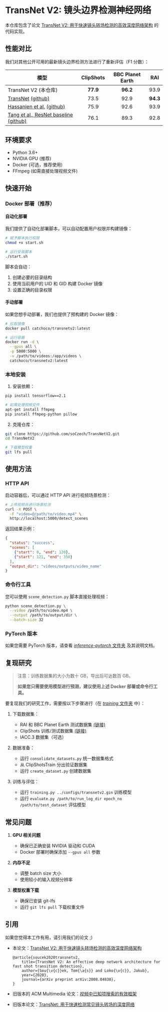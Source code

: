 # TransNet V2: 镜头边界检测神经网络

本仓库包含了论文 [TransNet V2: 用于快速镜头转场检测的高效深度网络架构](https://arxiv.org/abs/2008.04838) 的代码实现。

## 性能对比

我们对其他公开可用的最新镜头边界检测方法进行了重新评估（F1 分数）：

模型 | ClipShots | BBC Planet Earth | RAI
--- | :---: | :---: | :---:
TransNet V2 (本仓库) | **77.9** | **96.2** | 93.9
[TransNet](https://arxiv.org/abs/1906.03363) [(github)](https://github.com/soCzech/TransNet) | 73.5 | 92.9 | **94.3**
[Hassanien et al.](https://arxiv.org/abs/1705.03281) [(github)](https://github.com/melgharib/DSBD) | 75.9 | 92.6 | 93.9
[Tang et al., ResNet baseline](https://arxiv.org/abs/1808.04234) [(github)](https://github.com/Tangshitao/ClipShots_basline) | 76.1 | 89.3 | 92.8

## 环境要求

- Python 3.6+
- NVIDIA GPU (推荐)
- Docker (可选，推荐使用)
- FFmpeg (如需直接处理视频文件)

## 快速开始

### Docker 部署（推荐）

#### 自动化部署

我们提供了自动化部署脚本，可以自动配置用户权限并构建镜像：

```bash
# 赋予脚本执行权限
chmod +x start.sh

# 运行安装脚本
./start.sh
```

脚本会自动：
1. 创建必要的目录结构
2. 使用当前用户的 UID 和 GID 构建 Docker 镜像
3. 设置正确的目录权限

#### 手动部署

如果您想手动部署，我们也提供了预构建的 Docker 镜像：

```bash
# 拉取镜像
docker pull catchoco/transnetv2:latest

# 运行容器
docker run -d \
  --gpus all \
  -p 5000:5000 \
  -v /path/to/videos:/app/videos \
  catchoco/transnetv2:latest
```

### 本地安装

1. 安装依赖：
```bash
pip install tensorflow==2.1

# 如需处理视频文件
apt-get install ffmpeg
pip install ffmpeg-python pillow
```

2. 克隆仓库：
```bash
git clone https://github.com/soCzech/TransNetV2.git
cd TransNetV2

# 下载模型权重
git lfs pull
```

## 使用方法

### HTTP API

启动容器后，可以通过 HTTP API 进行视频场景检测：

```bash
# 上传视频并进行场景检测
curl -X POST \
  -F "video=@/path/to/video.mp4" \
  http://localhost:5000/detect_scenes
```

返回结果示例：
```json
{
  "status": "success",
  "scenes": [
    {"start": 0, "end": 120},
    {"start": 121, "end": 350}
  ],
  "output_dir": "videos/outputs/video_name"
}
```

### 命令行工具

您可以使用 `scene_detection.py` 脚本直接处理视频：

```bash
python scene_detection.py \
  --video /path/to/video.mp4 \
  --output /path/to/output/dir \
  --batch-size 32
```

### PyTorch 版本

如果您需要 PyTorch 版本，请查看 [_inference-pytorch_ 文件夹](https://github.com/soCzech/TransNetV2/tree/master/inference-pytorch) 及其说明文档。

##  复现研究

> 注意：训练数据集的大小为数十 GB，导出后可达数百 GB。
>
> **如果您只需要使用模型进行预测，建议使用上述 Docker 部署或命令行工具。**

要复现我们的研究工作，需要按以下步骤进行（在 [_training_ 文件夹](https://github.com/soCzech/TransNetV2/tree/master/training) 中）：

1. 下载数据集：
   - RAI 和 BBC Planet Earth 测试数据集 [(链接)](https://aimagelab.ing.unimore.it/imagelab/researchActivity.asp?idActivity=19)
   - ClipShots 训练/测试数据集 [(链接)](https://github.com/Tangshitao/ClipShots)
   - IACC.3 数据集（可选）

2. 数据准备：
   - 运行 `consolidate_datasets.py` 统一数据集格式
   - 从 ClipShotsTrain 分出验证数据集
   - 运行 `create_dataset.py` 创建数据集

3. 训练与评估：
   - 运行 `training.py ../configs/transnetv2.gin` 训练模型
   - 运行 `evaluate.py /path/to/run_log_dir epoch_no /path/to/test_dataset` 评估模型

## 常见问题

1. **GPU 相关问题**
   - 确保已正确安装 NVIDIA 驱动和 CUDA
   - Docker 部署时确保添加 `--gpus all` 参数

2. **内存不足**
   - 调整 batch size 大小
   - 使用较小的输入视频分辨率

3. **模型权重下载**
   - 确保已安装 git-lfs
   - 运行 `git lfs pull` 下载权重文件

## 引用

如果您觉得本工作有用，请引用我们的论文 ;)

- 本论文：[TransNet V2: 用于快速镜头转场检测的高效深度网络架构](https://arxiv.org/abs/2008.04838)
    ```
    @article{soucek2020transnetv2,
        title={TransNet V2: An effective deep network architecture for fast shot transition detection},
        author={Sou{\v{c}}ek, Tom{\a{s}} and Loko{\v{c}}, Jakub},
        year={2020},
        journal={arXiv preprint arXiv:2008.04838},
    }
    ```

- 旧版本的 ACM Multimedia 论文：[视频中已知项搜索的有效框架](https://dl.acm.org/doi/abs/10.1145/3343031.3351046)

- 旧版本论文：[TransNet: 用于快速检测常见镜头转场的深度网络](https://arxiv.org/abs/1906.03363)
